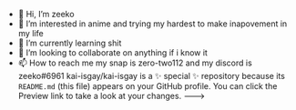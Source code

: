 - 👋 Hi, I’m zeeko 
- 👀 I’m interested in anime and trying my hardest to make inapovement in my life 
- 🌱 I’m currently learning shit 
- 💞️ I’m looking to collaborate on anything if i know it 
- 📫 How to reach me my snap is zero-two112 and my discord is zeeko#6961
kai-isgay/kai-isgay is a ✨ special ✨ repository because its `README.md` (this file) appears on your GitHub profile.
You can click the Preview link to take a look at your changes.
--->
